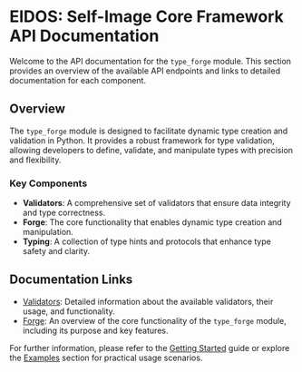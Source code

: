 # EIDOS: Self-Image Core Framework API Documentation

Welcome to the API documentation for the `type_forge` module. This section provides an overview of the available API endpoints and links to detailed documentation for each component.

## Overview

The `type_forge` module is designed to facilitate dynamic type creation and validation in Python. It provides a robust framework for type validation, allowing developers to define, validate, and manipulate types with precision and flexibility.

### Key Components

- **Validators**: A comprehensive set of validators that ensure data integrity and type correctness.
- **Forge**: The core functionality that enables dynamic type creation and manipulation.
- **Typing**: A collection of type hints and protocols that enhance type safety and clarity.

## Documentation Links

- [Validators](validators.md): Detailed information about the available validators, their usage, and functionality.
- [Forge](forge.md): An overview of the core functionality of the `type_forge` module, including its purpose and key features.

For further information, please refer to the [Getting Started](../getting_started.md) guide or explore the [Examples](../examples/basic_usage.md) section for practical usage scenarios.